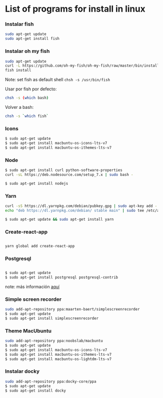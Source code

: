 # List of programs for install in linux

### Instalar fish

```sh
sudo apt-get update
sudo apt-get install fish

```
### Instalar oh my fish

```sh
sudo apt-get update
curl -L https://github.com/oh-my-fish/oh-my-fish/raw/master/bin/install > install
fish install
```
Note: set fish as default shell `chsh -s /usr/bin/fish `

Usar por fish por defecto:

```sh
chsh -s (which bash)
```

Volver a bash:

```sh
chsh -s `which fish`
```

### Icons 

```sh
$ sudo apt-get update
$ sudo apt-get install macbuntu-os-icons-lts-v7
$ sudo apt-get install macbuntu-os-ithemes-lts-v7
```

### Node

```sh
$ sudo apt-get install curl python-software-properties
curl -sL https://deb.nodesource.com/setup_7.x | sudo bash -

$ sudo apt-get install nodejs

```

### Yarn

```sh
curl -sS https://dl.yarnpkg.com/debian/pubkey.gpg | sudo apt-key add -
echo "deb https://dl.yarnpkg.com/debian/ stable main" | sudo tee /etc/apt/sources.list.d/yarn.list

$ sudo apt-get update && sudo apt-get install yarn

```

### Create-react-app

```sh

yarn global add create-react-app

```
### Postgresql

```sh

$ sudo apt-get update
$ sudo apt-get install postgresql postgresql-contrib

```
note: más información [aquí](https://www.digitalocean.com/community/tutorials/como-instalar-y-utilizar-postgresql-en-ubuntu-16-04-es) 

### Simple screen recorder

```sh
sudo add-apt-repository ppa:maarten-baert/simplescreenrecorder
$ sudo apt-get update
$ sudo apt-get install simplescreenrecorder
```

### Theme MacUbuntu

```sh
sudo add-apt-repository ppa:noobslab/macbuntu
$ sudo apt-get update
$ sudo apt-get install macbuntu-os-icons-lts-v7
$ sudo apt-get install macbuntu-os-ithemes-lts-v7
$ sudo apt-get install macbuntu-os-lightdm-lts-v7
```

### Instalar docky

```sh
sudo add-apt-repository ppa:docky-core/ppa
$ sudo apt-get update
$ sudo apt-get install docky

```

